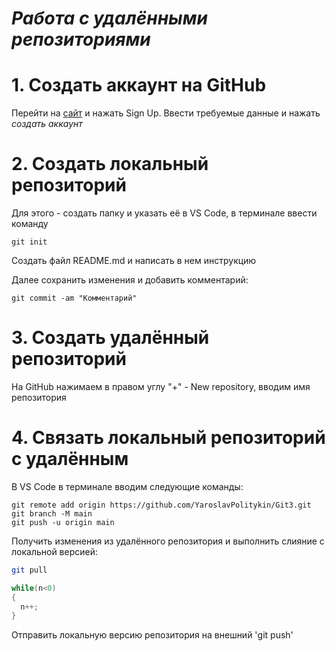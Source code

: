 # ***Работа с удалёнными репозиториями***

# 1. Создать аккаунт на GitHub
Перейти на [сайт](https://github.com) и нажать Sign Up.
Ввести требуемые данные и нажать *создать аккаунт*
# 2. Создать локальный репозиторий

Для этого - создать папку и указать её в VS Code,
в терминале ввести команду
````
git init
````
Создать файл README.md и написать в нем инструкцию

Далее сохранить изменения и добавить комментарий:
````
git commit -am "Комментарий"
````
# 3. Создать удалённый репозиторий
На GitHub нажимаем в правом углу "+" - New repository, вводим имя репозитория
# 4. Связать локальный репозиторий с удалённым
В VS Code в терминале вводим следующие команды:
````
git remote add origin https://github.com/YaroslavPolitykin/Git3.git
git branch -M main
git push -u origin main
````
Получить изменения из удалённого репозитория и выполнить слияние с локальной версией:
```bash
git pull
```
```c#
while(n<0)
{
  n++;
}
```

Отправить локальную версию репозитория на внешний 'git push'